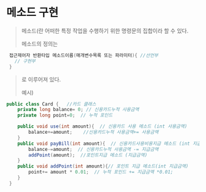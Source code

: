 # 메소드 구현 

> 메소드(란 어떠한 특정 작업을 수행하기 위한 명령문의 집합이라 할 수 있다.
>
> 메소드의 정의는 
``` java
 접근제어자 반환타입 메소드이름(매개변수목록 또는 파라미터){ //선언부
   // 구현부
 }
```

> 로 이루어져 있다.
> 
> 예시) 

``` java 
public class Card {   //카드 클래스
    private long balance= 0; // 신용카드누적 사용금액
    private long point=0;  // 누적 포인드

    public void use(int amount){  // 신용카드 사용 메소드 (int 사용금액)
        balance+=amount;    //신용카드누적 사용금액+= 사용금액
    }
    public void payBill(int amount){  // 신용카드사용비용지급 메소드 (int 지급금액)
        balance-=amount;  // 신용카드누적 사용금액 -= 지급금액
        addPoint(amount);  //포인트지급 메소드 (지급금액)
    }
    public void addPoint(int amount){// 포인트 지급 메소드(int 지급금액)
        point+= amount * 0.01;  // 누적 포인드 += 지급금액 *0.01;
    }
 }
```

